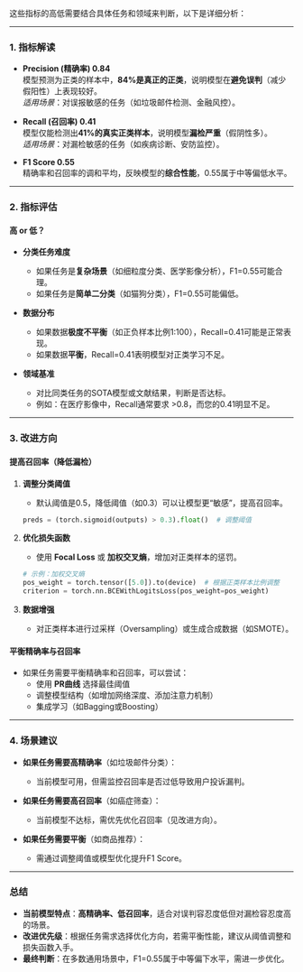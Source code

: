 这些指标的高低需要结合具体任务和领域来判断，以下是详细分析：

---

### **1. 指标解读**
- **Precision (精确率) 0.84**  
  模型预测为正类的样本中，**84%是真正的正类**，说明模型在**避免误判**（减少假阳性）上表现较好。  
  *适用场景*：对误报敏感的任务（如垃圾邮件检测、金融风控）。

- **Recall (召回率) 0.41**  
  模型仅能检测出**41%的真实正类样本**，说明模型**漏检严重**（假阴性多）。  
  *适用场景*：对漏检敏感的任务（如疾病诊断、安防监控）。

- **F1 Score 0.55**  
  精确率和召回率的调和平均，反映模型的**综合性能**，0.55属于中等偏低水平。

---

### **2. 指标评估**
#### **高 or 低？**
- **分类任务难度**  
  - 如果任务是**复杂场景**（如细粒度分类、医学影像分析），F1=0.55可能合理。  
  - 如果任务是**简单二分类**（如猫狗分类），F1=0.55可能偏低。

- **数据分布**  
  - 如果数据**极度不平衡**（如正负样本比例1:100），Recall=0.41可能是正常表现。  
  - 如果数据**平衡**，Recall=0.41表明模型对正类学习不足。

- **领域基准**  
  - 对比同类任务的SOTA模型或文献结果，判断是否达标。  
  - 例如：在医疗影像中，Recall通常要求 >0.8，而您的0.41明显不足。

---

### **3. 改进方向**
#### **提高召回率（降低漏检）**
1. **调整分类阈值**  
   - 默认阈值是0.5，降低阈值（如0.3）可以让模型更“敏感”，提高召回率。  
   ```python
   preds = (torch.sigmoid(outputs) > 0.3).float()  # 调整阈值
   ```

2. **优化损失函数**  
   - 使用 **Focal Loss** 或 **加权交叉熵**，增加对正类样本的惩罚。  
   ```python
   # 示例：加权交叉熵
   pos_weight = torch.tensor([5.0]).to(device)  # 根据正类样本比例调整
   criterion = torch.nn.BCEWithLogitsLoss(pos_weight=pos_weight)
   ```

3. **数据增强**  
   - 对正类样本进行过采样（Oversampling）或生成合成数据（如SMOTE）。

#### **平衡精确率与召回率**
- 如果任务需要平衡精确率和召回率，可以尝试：  
  - 使用 **PR曲线** 选择最佳阈值  
  - 调整模型结构（如增加网络深度、添加注意力机制）  
  - 集成学习（如Bagging或Boosting）

---

### **4. 场景建议**
- **如果任务需要高精确率**（如垃圾邮件分类）：  
  - 当前模型可用，但需监控召回率是否过低导致用户投诉漏判。

- **如果任务需要高召回率**（如癌症筛查）：  
  - 当前模型不达标，需优先优化召回率（见改进方向）。

- **如果任务需要平衡**（如商品推荐）：  
  - 需通过调整阈值或模型优化提升F1 Score。

---

### **总结**
- **当前模型特点**：**高精确率、低召回率**，适合对误判容忍度低但对漏检容忍度高的场景。  
- **改进优先级**：根据任务需求选择优化方向，若需平衡性能，建议从阈值调整和损失函数入手。  
- **最终判断**：在多数通用场景中，F1=0.55属于中等偏下水平，需进一步优化。
